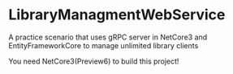 # LibraryManagmentWebService
A practice scenario that uses gRPC server in NetCore3 and EntityFrameworkCore to manage unlimited library clients

You need NetCore3(Preview6) to build this project!
